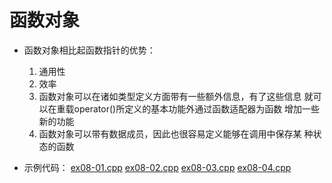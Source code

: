 # 函数对象

* 函数对象相比起函数指针的优势：
  1. 通用性
  2. 效率
  3. 函数对象可以在诸如类型定义方面带有一些额外信息，有了这些信息
     就可以在重载operator()所定义的基本功能外通过函数适配器为函数
     增加一些新的功能
  4. 函数对象可以带有数据成员，因此也很容易定义能够在调用中保存某
     种状态的函数

* 示例代码：
  [ex08-01.cpp](https://github.com/cjdao/stl_example/blob/master/ex08/ex08-01.cpp)
  [ex08-02.cpp](https://github.com/cjdao/stl_example/blob/master/ex08/ex08-02.cpp)
  [ex08-03.cpp](https://github.com/cjdao/stl_example/blob/master/ex08/ex08-03.cpp)
  [ex08-04.cpp](https://github.com/cjdao/stl_example/blob/master/ex08/ex08-04.cpp)

